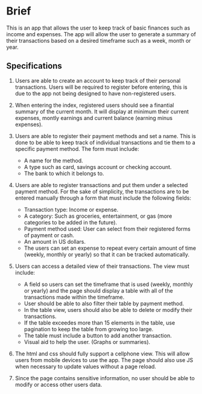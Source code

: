 # Brief
This is an app that allows the user to keep track of basic finances such as income and expenses. The app will allow the user to generate a summary of their transactions based on a desired timeframe such as a week, month or year.

## Specifications
1. Users are able to create an account to keep track of their personal transactions. Users will be required to register before entering, this is due to the app not being designed to have non-registered users.

2. When entering the index, registered users should see a finantial summary of the current month. It will display at minimum their current expenses, montly earnings and current balance (earning minus expenses).

3. Users are able to register their payment methods and set a name. This is done to be able to keep track of individual transactions and tie them to a specific payment method. The form must include:
    * A name for the method.
    * A type such as card, savings account or checking account.
    * The bank to which it belongs to.

4. Users are able to register transactions and put them under a selected payment method. For the sake of simplicity, the transactions are to be entered manually through a form that must include the following fields:
    * Transaction type: Income or expense.
    * A category: Such as groceries, entertainment, or gas (more categories to be added in the future).
    * Payment method used: User can select from their registered forms of payment or cash.
    * An amount in US dollars.
    * The users can set an expense to repeat every certain amount of time (weekly, monthly or yearly) so that it can be tracked automatically.

5. Users can access a detailed view of their transactions. The view must include:
    * A field so users can set the timeframe that is used (weekly, monthly or yearly) and the page should display a table with all of the transactions made within the timeframe.
    * User should be able to also filter their table by payment method.
    * In the table view, users should also be able to delete or modify their transactions.
    * If the table exceedes more than 15 elements in the table, use pagination to keep the table from growing too large.
    * The table must include a button to add another transaction.
    * Visual aid to help the user. (Graphs or summaries).

6. The html and css should fully support a cellphone view. This will allow users from mobile devices to use the app. The page should also use JS when necessary to update values without a page reload.

7. Since the page contains sensitive information, no user should be able to modify or access other users data.